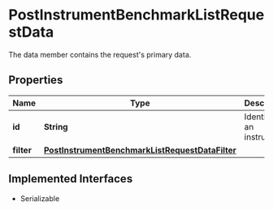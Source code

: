 

# PostInstrumentBenchmarkListRequestData

The data member contains the request's primary data.

## Properties

Name | Type | Description | Notes
------------ | ------------- | ------------- | -------------
**id** | **String** | Identifier of an instrument. | 
**filter** | [**PostInstrumentBenchmarkListRequestDataFilter**](PostInstrumentBenchmarkListRequestDataFilter.md) |  |  [optional]


## Implemented Interfaces

* Serializable


